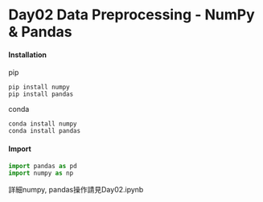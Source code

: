 # Day02 Data Preprocessing - NumPy & Pandas

#### Installation

pip

```
pip install numpy
pip install pandas
```

conda

```
conda install numpy
conda install pandas
```

#### Import

```python
import pandas as pd
import numpy as np
```

詳細numpy, pandas操作請見Day02.ipynb


